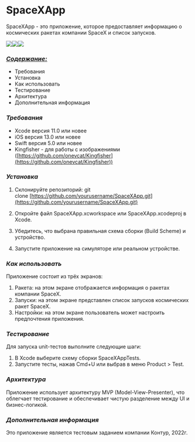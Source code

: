 # **SpaceXApp**

SpaceXApp - это приложение, которое предоставляет информацию о космических ракетах компании SpaceX и список запусков.

**![](https://i.postimg.cc/668d113t/IMG-5442.jpg)![](https://i.postimg.cc/yY907gcG/IMG-5444.jpg)![](https://i.postimg.cc/nVNv8Yj7/IMG-5443.jpg)**

### <u>_**Содержание:**_</u>

*   Требования
*   Установка
*   Как использовать
*   Тестирование
*   Архитектура
*   Дополнительная информация

### _**Требования**_

*   Xcode версия 11.0 или новее
*   iOS версия 13.0 или новее
*   Swift версия 5.0 или новее
*   Kingfisher - для работы с изображениями ([https://github.com/onevcat/Kingfisher](https://github.com/onevcat/Kingfisher))

### _**Установка**_

1.  Склонируйте репозиторий: git clone [https://github.com/yourusername/SpaceXApp.git](https://github.com/yourusername/SpaceXApp.git)
    
2.  Откройте файл SpaceXApp.xcworkspace или SpaceXApp.xcodeproj в Xcode.
    
3.  Убедитесь, что выбрана правильная схема сборки (Build Scheme) и устройство.
    
4.  Запустите приложение на симуляторе или реальном устройстве.
    

### _**Как использовать**_

Приложение состоит из трёх экранов:

1.  Ракета: на этом экране отображается информация о ракетах компании SpaceX.
2.  Запуски: на этом экране представлен список запусков космических ракет SpaceX.
3.  Настройки: на этом экране пользователь может настроить предпочтения приложения.

### _**Тестирование**_

Для запуска unit-тестов выполните следующие шаги:

1.  В Xcode выберите схему сборки SpaceXAppTests.
2.  Запустите тесты, нажав Cmd+U или выбрав в меню Product > Test.

### _**Архитектура**_

Приложение использует архитектуру MVP (Model-View-Presenter), что облегчает тестирование и обеспечивает чистую разделение между UI и бизнес-логикой.

### _**Дополнительная информация**_

Это приложение является тестовым заданием компании Контур, 2022г.
